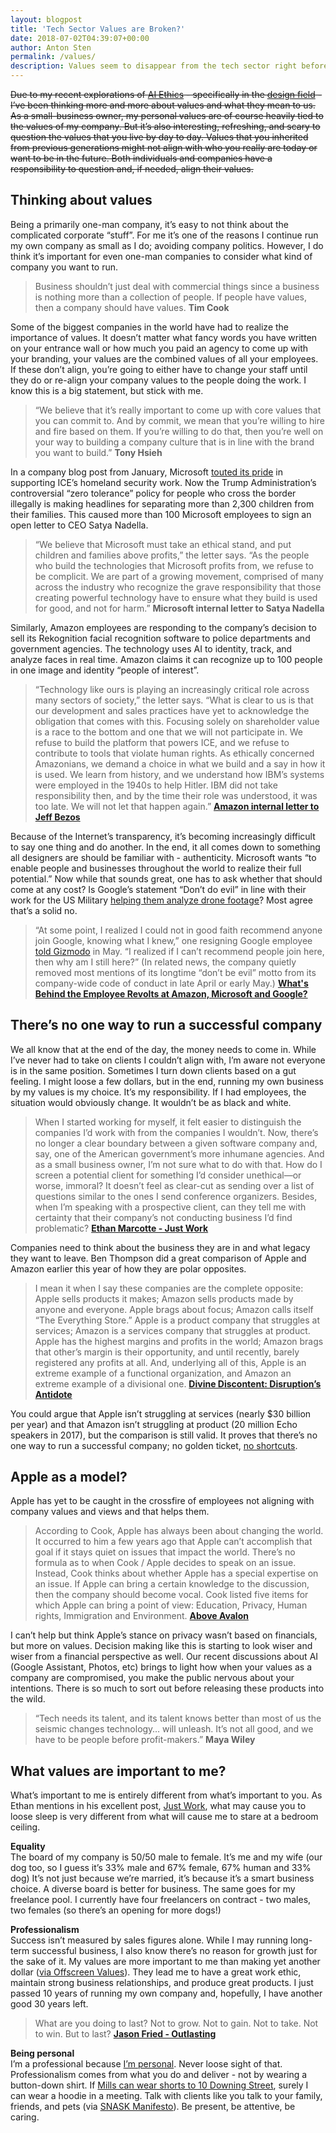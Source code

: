 ```yaml
---
layout: blogpost
title: 'Tech Sector Values are Broken?'
date: 2018-07-02T04:39:07+00:00
author: Anton Sten
permalink: /values/
description: Values seem to disappear from the tech sector right before our eyes and the employees are taking a stand ✊
---
```


~~Due to my recent explorations of [AI Ethics](/ai-ethics/) - specifically in the [design field](/moral-implications-apps/) - I’ve been thinking more and more about values and what they mean to us. As a small-business owner, my personal values are of course heavily tied to the values of my company. But it’s also interesting, refreshing, and scary to question the values that you live by day to day. Values that you inherited from previous generations might not align with who you really are today or want to be in the future. Both individuals and companies have a responsibility to question and, if needed, align their values.~~


## Thinking about values

Being a primarily one-man company, it’s easy to not think about the complicated corporate “stuff”. For me it’s one of the reasons I continue run my own company as small as I do; avoiding company politics.  However, I do think it’s important for even one-man companies to consider what kind of company you want to run.

>Business shouldn’t just deal with commercial things since a business is nothing more than a collection of people. If people have values, then a company should have values.
**Tim Cook**

Some of the biggest companies in the world have had to realize the importance of values. It doesn’t matter what fancy words you have written on your entrance wall or how much you paid an agency to come up with your branding, your values are the combined values of all your employees. If these don’t align, you’re going to either have to change your staff until they do or re-align your company values to the people doing the work. I know this is a big statement, but stick with me.

>“We believe that it’s really important to come up with core values that you can commit to. And by commit, we mean that you’re willing to hire and fire based on them. If you’re willing to do that, then you’re well on your way to building a company culture that is in line with the brand you want to build.”
**Tony Hsieh**

In a company blog post from January, Microsoft [touted its pride](https://blogs.msdn.microsoft.com/azuregov/2018/01/24/federal-agencies-continue-to-advance-capabilities-with-azure-government/) in supporting ICE’s homeland security work. Now the Trump Administration’s controversial “zero tolerance” policy for people who cross the border illegally is making headlines for separating more than 2,300 children from their families. This caused more than 100 Microsoft employees to sign an open letter to CEO Satya Nadella.

>“We believe that Microsoft must take an ethical stand, and put children and families above profits,” the letter says. “As the people who build the technologies that Microsoft profits from, we refuse to be complicit. We are part of a growing movement, comprised of many across the industry who recognize the grave responsibility that those creating powerful technology have to ensure what they build is used for good, and not for harm.”
**Microsoft internal letter to Satya Nadella**

Similarly, Amazon employees are responding to the company’s decision to sell its Rekognition facial recognition software to police departments and government agencies. The technology uses AI to identity, track, and analyze faces in real time. Amazon claims it can recognize up to 100 people in one image and identity “people of interest”.

>“Technology like ours is playing an increasingly critical role across many sectors of society,” the letter says. “What is clear to us is that our development and sales practices have yet to acknowledge the obligation that comes with this. Focusing solely on shareholder value is a race to the bottom and one that we will not participate in. We refuse to build the platform that powers ICE, and we refuse to contribute to tools that violate human rights. As ethically concerned Amazonians, we demand a choice in what we build and a say in how it is used. We learn from history, and we understand how IBM’s systems were employed in the 1940s to help Hitler. IBM did not take responsibility then, and by the time their role was understood, it was too late. We will not let that happen again.”
**[Amazon internal letter to Jeff Bezos](https://www.scribd.com/document/382334740/Dear-Jeff)**

Because of the Internet’s transparency, it’s becoming increasingly difficult to say one thing and do another. In the end, it all comes down to something all designers are should be familiar with - authenticity. Microsoft wants “to enable people and businesses throughout the world to realize their full potential.” Now while that sounds great, one has to ask whether that should come at any cost? Is Google’s statement “Don’t do evil” in line with their work for the US Military [helping them analyze drone footage](https://www.engadget.com/2018/03/06/google-is-helping-us-military-train-ai-to-study-drone-footage/)? Most agree that’s a solid no.

>“At some point, I realized I could not in good faith recommend anyone join Google, knowing what I knew,” one resigning Google employee [told Gizmodo](https://gizmodo.com/google-employees-resign-in-protest-against-pentagon-con-1825729300) in May. “I realized if I can’t recommend people join here, then why am I still here?” (In related news, the company quietly removed most mentions of its longtime “don’t be evil” motto from its company-wide code of conduct in late April or early May.)
**[What's Behind the Employee Revolts at Amazon, Microsoft and Google?](https://www.entrepreneur.com/article/315795)**


## There’s no one way to run a successful company

We all know that at the end of the day, the money needs to come in. While I’ve never had to take on clients I couldn’t align with, I’m aware not everyone is in the same position. Sometimes I turn down clients based on a gut feeling. I might loose a few dollars, but in the end, running my own business by my values is my choice. It’s my responsibility. If I had employees, the situation would obviously change. It wouldn’t be as black and white.

>When I started working for myself, it felt easier to distinguish the companies I’d work with from the companies I wouldn’t. Now, there’s no longer a clear boundary between a given software company and, say, one of the American government’s more inhumane agencies. And as a small business owner, I’m not sure what to do with that. How do I screen a potential client for something I’d consider unethical—or worse, immoral? It doesn’t feel as clear-cut as sending over a list of questions similar to the ones I send conference organizers. Besides, when I’m speaking with a prospective client, can they tell me with certainty that their company’s not conducting business I’d find problematic?
**[Ethan Marcotte - Just Work](https://ethanmarcotte.com/wrote/just-work/)**

Companies need to think about the business they are in and what legacy they want to leave. Ben Thompson did a great comparison of Apple and Amazon earlier this year of how they are polar opposites.

>I mean it when I say these companies are the complete opposite: Apple sells products it makes; Amazon sells products made by anyone and everyone. Apple brags about focus; Amazon calls itself “The Everything Store.” Apple is a product company that struggles at services; Amazon is a services company that struggles at product. Apple has the highest margins and profits in the world; Amazon brags that other’s margin is their opportunity, and until recently, barely registered any profits at all. And, underlying all of this, Apple is an extreme example of a functional organization, and Amazon an extreme example of a divisional one.
**[Divine Discontent: Disruption’s Antidote](https://stratechery.com/2018/divine-discontent-disruptions-antidote/)**

You could argue that Apple isn’t struggling at services (nearly $30 billion per year) and that Amazon isn’t struggling at product (20 million Echo speakers in 2017), but the comparison is still valid. It proves that there’s no one way to run a successful company; no golden ticket, [no shortcuts](https://seths.blog/2018/06/the-shortcut-crowd/).

## Apple as a model?

Apple has yet to be caught in the crossfire of employees not aligning with company values and views and that helps them.

>According to Cook, Apple has always been about changing the world. It occurred to him a few years ago that Apple can’t accomplish that goal if it stays quiet on issues that impact the world. There’s no formula as to when Cook / Apple decides to speak on an issue. Instead, Cook thinks about whether Apple has a special expertise on an issue. If Apple can bring a certain knowledge to the discussion, then the company should become vocal. Cook listed five items for which Apple can bring a point of view: Education, Privacy, Human rights, Immigration and Environment.
**[Above Avalon](https://www.aboveavalon.com)**

I can’t help but think Apple’s stance on privacy wasn’t based on financials, but more on values. Decision making like this is starting to look wiser and wiser from a financial perspective as well. Our recent discussions about AI (Google Assistant, Photos, etc) brings to light how when your values as a company are compromised, you make the public nervous about your intentions. There is so much to sort out before releasing these products into the wild.

>“Tech needs its talent, and its talent knows better than most of us the seismic changes technology… will unleash. It’s not all good, and we have to be people before profit-makers.”
**Maya Wiley**


## What values are important to me?

What’s important to me is entirely different from what’s important to you. As Ethan mentions in his excellent post, [Just Work](https://ethanmarcotte.com/wrote/just-work/), what may cause you to loose sleep is very different from what will cause me to stare at a bedroom ceiling.

**Equality**<br />
The board of my company is 50/50 male to female. It’s me and my wife (our dog too, so I guess it’s 33% male and 67% female, 67% human and 33% dog) It’s not just because we’re married, it’s because it’s a smart business choice. A diverse board is better for business. The same goes for my freelance pool. I currently have four freelancers on contract - two males, two females (so there’s an opening for more dogs!)

**Professionalism**<br />
Success isn’t measured by sales figures alone. While I may running long-term successful business, I also know there’s no reason for growth just for the sake of it. My values are more important to me than making yet another dollar ([via Offscreen Values](https://www.offscreenmag.com/about/purpose)). They lead me to have a great work ethic, maintain strong business relationships, and produce great products.  I just passed 10 years of running my own company and, hopefully, I have another good 30 years left.

>What are you doing to last? Not to grow. Not to gain. Not to take. Not to win. But to last?
**[Jason Fried - Outlasting](https://m.signalvnoise.com/outlasting-4dff3fb6aca7)**

**Being personal**<br />
I’m a professional because [I’m personal](/i-am-professional-because-i-am-personal/). Never loose sight of that. Professionalism comes from what you do and deliver - not by wearing a button-down shirt. If [Mills can wear shorts to 10 Downing Street](http://www.businessinsider.com/london-tech-entrepreneur-matt-miller-10-downing-street-shorts-founders-of-the-future-ed-vaizey-2016-3?r=UK&IR=T&IR=T), surely I can wear a hoodie in a meeting. Talk with clients like you talk to your family, friends, and pets (via [SNASK Manifesto](http://snask.com/about/#manifesto)). Be present, be attentive, be caring.
